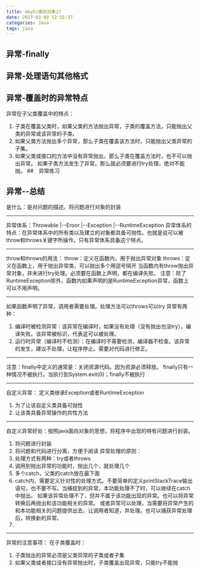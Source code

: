 ```yaml
---
title: day5(面向对象2)
date: 2017-03-09 12:55:17
categories: Java
tags: java
---
```

## 异常-finally
## 异常-处理语句其他格式
## 异常-覆盖时的异常特点
异常在子父类覆盖中的特点：
1. 子类在覆盖父类时，如果父类的方法抛出异常，子类的覆盖方法，只能抛出父类的异常或该异常的子类。
2. 如果父类方法抛出多个异常，那么子类在覆盖该方法时，只能抛出父类异常的子集。
3. 如果父类或接口的方法中没有异常抛出，那么子类在覆盖方法时，也不可以抛出异常。
	如果子类方法发生了异常。那么就必须要进行try处理，绝对不能抛。
##　异常练习
## 异常--总结
是什么：是对问题的描述。将问题进行对象的封装

----------

异常体系：Throwable
  			     	|--Eroor
				|--Exception
					|--RuntimeException
异常体系的特点：在异常体系中的所有类以及建立的对象都具备可抛性。也就是说可以被throw和throws关键字所操作。只有异常体系具备这个特点。

----------

throw和throws的用法：
throw：定义在函数内，用于抛出异常对象
throws：定义在函数上，用于抛出异常类，可以抛出多个用逗号隔开
当函数内有throw抛出异常对象，并未进行try处理。必须要在函数上声明，都在编译失败。
注意：除了RuntimeException除外，函数内如果声明的是RuntimeException异常，函数上可以不用声明。


----------

如果函数声明了异常，调用者需要处理。处理方法可以throws可以try
异常有两种：
1. 编译时被检测异常：该异常在编译时，如果没有处理（没有抛出也没try），编译失败。该异常被标识，代表这可以被处理。
2. 运行时异常（编译时不检测）：在编译时不需要检测，编译器不检查。该异常的发生，建议不处理，让程序停止。需要对代码进行修正。

----------

注意：finally中定义的通常是：关闭资源代码。因为资源必须释放。
	finally只有一种情况不被执行。当执行到System.exit(0)；finally不被执行

----------

自定义异常：
定义类继承Exception或者RuntimeException
1. 为了让该自定义类具备可抛性
2. 让该类具备异常操作的共性方法

----------

自定义异常好处：按照java面向对象的思想，将程序中出现的特有问题进行封装。
1. 将问题进行封装
2. 将问题和代码进行分离，方便于阅读
异常处理的原则：
1. 处理方式有两种：try或者throws
2. 调用到抛出异常的功能时，抛出几个，就处理几个
3. 多个catch，父类的catch放在最下面
4. catch内，需要定义针对性的处理方式。不要简单的定义printStackTrace输出语句，也不要不写。当捕捉到的异常，本功能处理不了时，可以继续在catch中抛出。  如果该异常处理不了，但并不属于该功能出现的异常。也可以将异常转换后再抛出和该功能相关的异常。  或者异常可以处理，当需要将异常产生的和本功能相关的问题提供出去，让调用者知道，并处理。也可以捕获异常处理后，转换新的异常。
5.

----------
异常的注意事项：
在子类覆盖时：
1. 子类抛出的异常必须是父类异常的子类或者子集
2. 如果父类或者接口没有异常抛出时，子类覆盖出现异常，只能try不能抛
